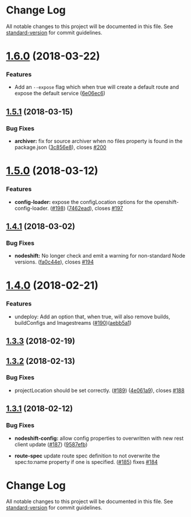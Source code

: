 # Change Log

All notable changes to this project will be documented in this file. See [standard-version](https://github.com/conventional-changelog/standard-version) for commit guidelines.

<a name="1.6.0"></a>
# [1.6.0](https://github.com/bucharest-gold/nodeshift/compare/v1.5.1...v1.6.0) (2018-03-22)


### Features

* Add an `--expose` flag which when true will create a default route and expose the default service ([6e06ec6](https://github.com/bucharest-gold/nodeshift/commit/6e06ec6))



<a name="1.5.1"></a>
## [1.5.1](https://github.com/bucharest-gold/nodeshift/compare/v1.5.0...v1.5.1) (2018-03-15)


### Bug Fixes

* **archiver:** fix for source archiver when no files property is found in the package.json ([3c856e8](https://github.com/bucharest-gold/nodeshift/commit/3c856e8)), closes [#200](https://github.com/bucharest-gold/nodeshift/issues/200)



<a name="1.5.0"></a>
# [1.5.0](https://github.com/bucharest-gold/nodeshift/compare/v1.4.1...v1.5.0) (2018-03-12)


### Features

* **config-loader:** expose the configLocation options for the openshift-config-loader. ([#198](https://github.com/bucharest-gold/nodeshift/issues/198)) ([7462ead](https://github.com/bucharest-gold/nodeshift/commit/7462ead)), closes [#197](https://github.com/bucharest-gold/nodeshift/issues/197)



<a name="1.4.1"></a>
## [1.4.1](https://github.com/bucharest-gold/nodeshift/compare/v1.4.0...v1.4.1) (2018-03-02)


### Bug Fixes

* **nodeshift:** No longer check and emit a warning for non-standard Node versions. ([fa0c44e](https://github.com/bucharest-gold/nodeshift/commit/fa0c44e)), closes [#194](https://github.com/bucharest-gold/nodeshift/issues/194)



<a name="1.4.0"></a>
# [1.4.0](https://github.com/bucharest-gold/nodeshift/compare/v1.3.3...v1.4.0) (2018-02-21)


### Features

* undeploy: Add an option that, when true, will also remove builds, buildConfigs and Imagestreams ([#190](https://github.com/bucharest-gold/nodeshift/issues/190))([aebb5a1](https://github.com/bucharest-gold/nodeshift/commit/aebb5a1626f861e0143807d133ce8dc5b3ab767a))


<a name="1.3.3"></a>
## [1.3.3](https://github.com/bucharest-gold/nodeshift/compare/v1.3.2...v1.3.3) (2018-02-19)



<a name="1.3.2"></a>
## [1.3.2](https://github.com/bucharest-gold/nodeshift/compare/v1.3.1...v1.3.2) (2018-02-13)


### Bug Fixes

* projectLocation should be set correctly. ([#189](https://github.com/bucharest-gold/nodeshift/issues/189)) ([4e061a9](https://github.com/bucharest-gold/nodeshift/commit/4e061a9)), closes [#188](https://github.com/bucharest-gold/nodeshift/issues/188)



<a name="1.3.1"></a>
## [1.3.1](https://github.com/bucharest-gold/nodeshift/compare/v1.3.0...v1.3.1) (2018-02-12)


### Bug Fixes

* **nodeshift-config:** allow config properties to overwritten with new rest client update ([#187](https://github.com/bucharest-gold/nodeshift/issues/187)) ([9587efb](https://github.com/bucharest-gold/nodeshift/commit/9587efb))

* **route-spec** update route spec definition to not overwrite the spec:to:name property if one is specified. ([#185](https://github.com/bucharest-gold/nodeshift/pull/185)) fixes [#184](https://github.com/bucharest-gold/nodeshift/issues/184)



# Change Log

All notable changes to this project will be documented in this file. See [standard-version](https://github.com/conventional-changelog/standard-version) for commit guidelines.
